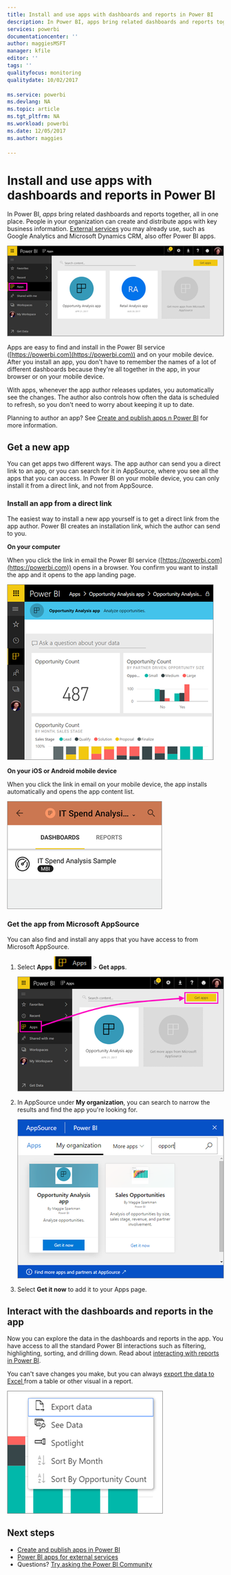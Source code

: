 ```yaml
---
title: Install and use apps with dashboards and reports in Power BI
description: In Power BI, apps bring related dashboards and reports together, all in one place.
services: powerbi
documentationcenter: ''
author: maggiesMSFT
manager: kfile
editor: ''
tags: ''
qualityfocus: monitoring
qualitydate: 10/02/2017

ms.service: powerbi
ms.devlang: NA
ms.topic: article
ms.tgt_pltfrm: NA
ms.workload: powerbi
ms.date: 12/05/2017
ms.author: maggies

---
```

# Install and use apps with dashboards and reports in Power BI
In Power BI, *apps* bring related dashboards and reports together, all in one place. People in your organization can create and distribute apps with key business information. [External services](service-connect-to-services.md) you may already use, such as Google Analytics and Microsoft Dynamics CRM, also offer Power BI apps. 

![Apps in Power BI](media/service-install-use-apps/power-bi-apps-left-nav.png)

Apps are easy to find and install in the Power BI service ([https://powerbi.com](https://powerbi.com)) and on your mobile device. After you install an app, you don't have to remember the names of a lot of different dashboards because they're all together in the app, in your browser or on your mobile device.

With apps, whenever the app author releases updates, you automatically see the changes. The author also controls how often the data is scheduled to refresh, so you don't need to worry about keeping it up to date. 

Planning to author an app? See [Create and publish apps n Power BI](service-create-distribute-apps.md) for more information.

## Get a new app
You can get apps two different ways. The app author can send you a direct link to an app, or you can search for it in AppSource, where you see all the apps that you can access. In Power BI on your mobile device, you can only install it from a direct link, and not from AppSource. 

### Install an app from a direct link
The easiest way to install a new app yourself is to get a direct link from the app author. Power BI creates an installation link, which the author can send to you.

**On your computer** 

When you click the link in email the Power BI service ([https://powerbi.com](https://powerbi.com)) opens in a browser. You confirm you want to install the app and it opens to the app landing page.

![App landing page in the Power BI service](media/service-install-use-apps/power-bi-app-landing-page-opportunity-480.png)

**On your iOS or Android mobile device** 

When you click the link in email on your mobile device, the app installs automatically and opens the app content list. 

![App content list on mobile device](media/service-install-use-apps/power-bi-app-index-it-spend-360.png)

### Get the app from Microsoft AppSource
You can also find and install any apps that you have access to from Microsoft AppSource. 

1. Select **Apps** ![Apps in the left navigation pane](media/service-install-use-apps/power-bi-apps-bar.png) > **Get apps**. 
   
     ![The Get apps icon](media/service-install-use-apps/power-bi-service-apps-get-apps-oppty.png)
2. In AppSource under **My organization**, you can search to narrow the results and find the app you're looking for.
   
     ![In AppSource under My organization](media/service-install-use-apps/power-bi-appsource-my-org.png)
3. Select **Get it now** to add it to your Apps page. 

## Interact with the dashboards and reports in the app
Now you can explore the data in the dashboards and reports in the app. You have access to all the standard Power BI interactions such as filtering, highlighting, sorting, and drilling down. Read about [interacting with reports in Power BI](service-reading-view-and-editing-view.md). 

You can't save changes you make, but you can always [export the data to Excel ](power-bi-visualization-export-data.md) from a table or other visual in a report.

![Export data from a Power BI visual](media/service-install-use-apps/power-bi-service-export-data-visual.png)

## Next steps
* [Create and publish apps in Power BI](service-create-distribute-apps.md)
* [Power BI apps for external services](service-connect-to-services.md)
* Questions? [Try asking the Power BI Community](http://community.powerbi.com/)

